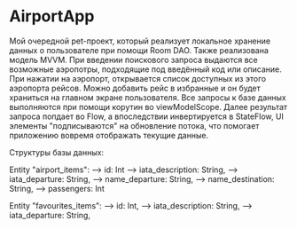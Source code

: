 # AirportApp
Мой очередной pet-проект, который реализует локальное хранение данных о пользователе при помощи Room DAO. Также реализована модель MVVM. При введении поискового запроса выдаются все возможные аэропотры, подходящие под введённый код или описание. При нажатии на аэропорт, открывается список доступных из этого аэропорта рейсов. Можно добавить рейс в избранные и он будет храниться на главном экране пользователя. Все запросы к базе данных выполняются при помощи корутин во viewModelScope. Далее результат запроса попдает во Flow, а впоследствии инвертируется в StateFlow, UI элементы "подписываются" на обновление потока, что помогает приложению вовремя отображать текущие данные.

Структуры базы данных:

Entity "airport_items":
--> id: Int
--> iata_description: String,
--> iata_departure: String,
--> name_departure: String,
--> name_destination: String,
--> passengers: Int

Entity "favourites_items":
--> id: Int,
--> iata_description: String,
--> iata_departure: String,

